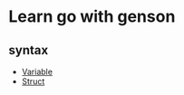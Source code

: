 # Learn go with genson
## syntax
  - [Variable](Languge_mechanics/syntax/variable/readme.md)
  - [Struct](Languge_mechanics/syntax/struct/readme.md)

